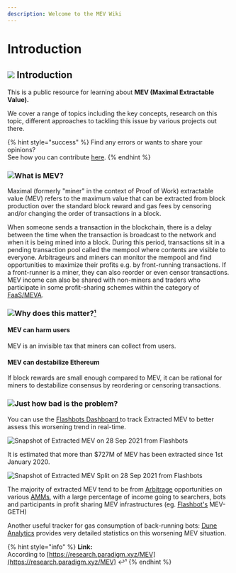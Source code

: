 ```yaml
---
description: Welcome to the MEV Wiki
---
```


# Introduction

## ![](.gitbook/assets/image%20%281%29.png) Introduction <a id="introduction"></a>

This is a public resource for learning about **MEV \(Maximal Extractable Value\).**

We cover a range of topics including the key concepts, research on this topic, different approaches to tackling this issue by various projects out there. 

{% hint style="success" %}
Find any errors or wants to share your opinions?  
See how you can contribute [here](contributions.md).
{% endhint %}

### ![](.gitbook/assets/image.png)What is MEV?

Maximal \(formerly "miner" in the context of Proof of Work\) extractable value \(MEV\) refers to the maximum value that can be extracted from block production over the standard block reward and gas fees by censoring and/or changing the order of transactions in a block.

When someone sends a transaction in the blockchain, there is a delay between the time when the transaction is broadcast to the network and when it is being mined into a block. During this period, transactions sit in a pending transaction pool called the mempool where contents are visible to everyone. Arbitrageurs and miners can monitor the mempool and find opportunities to maximize their profits e.g. by front-running transactions. If a front-runner is a miner, they can also reorder or even censor transactions. MEV income can also be shared with non-miners and traders who participate in some profit-sharing schemes within the category of [FaaS/MEVA](solutions/faas-or-meva/).



### ![](.gitbook/assets/image.png)Why does this matter?[¹](https://research.paradigm.xyz/MEV)

#### MEV can harm users

MEV is an invisible tax that miners can collect from users.

#### MEV can destabilize Ethereum

If block rewards are small enough compared to MEV, it can be rational for miners to destabilize consensus by reordering or censoring transactions.

### ![](.gitbook/assets/image.png)Just how bad is the problem? <a id="just-how-bad-is-the-problem"></a>

You can use the [Flashbots Dashboard ](https://explore.flashbots.net/)to track Extracted MEV to better assess this worsening trend in real-time.

![Snapshot of Extracted MEV on 28 Sep 2021 from Flashbots](.gitbook/assets/screenshot-2021-09-28-at-6.09.47-pm.png)

It is estimated that more than $727M of MEV has been extracted since 1st January 2020.

![Snapshot of Extracted MEV Split on 28 Sep 2021 from Flashbots](.gitbook/assets/screenshot-2021-09-28-at-6.22.56-pm.png)

The majority of extracted MEV tend to be from [Arbitrage](terms-and-concepts/arbitrage.md) opportunities on various [AMMs](terms-and-concepts/automated-market-maker.md), with a large percentage of income going to searchers, bots and participants in profit sharing MEV infrastructures \(eg. [Flashbot's](solutions/faas-or-meva/flashbots.md) MEV-GETH\)

Another useful tracker for gas consumption of back-running bots:  [Dune Analytics](https://duneanalytics.com/phabc/backrunning-bots-gas-consumption) provides very detailed statistics on this worsening MEV situation.

{% hint style="info" %}
**Link:**  
According to [https://research.paradigm.xyz/MEV](https://research.paradigm.xyz/MEV) ↩¹
{% endhint %}



